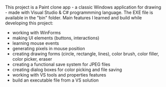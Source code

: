 This project is a Paint clone app - a classic Windows application for drawing - made with Visual Studio & C# programmming language. The EXE file is available in the "bin" folder.
Main features I learned and build while developing this project:
- working with WinForms
- making UI elements (buttons, interactions)
- learning mouse events
- generating pixels in mouse position
- creating drawing forms (circle, rectangle, lines), color brush, color filler, color picker, eraser
- creating a functional save system for JPEG files
- creating dialog boxes for color picking and file saving
- working with VS tools and properties features
- build an executable file from a VS solution
